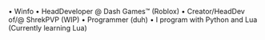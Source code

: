 • Winfo
• HeadDeveloper @ Dash Games™ (Roblox)
• Creator/HeadDev of/@ ShrekPVP (WIP)
• Programmer (duh)
• I program with Python and Lua (Currently learning Lua)
